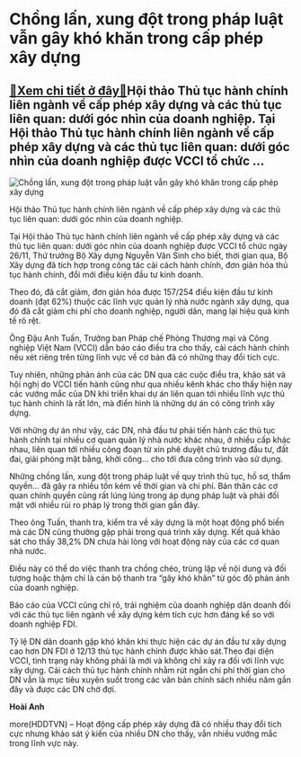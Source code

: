 Chồng lấn, xung đột trong pháp luật vẫn gây khó khăn trong cấp phép xây dựng
============================================================================

[:gift:Xem chi tiết ở đây:gift:](https://hddtvn.com/chong-lan-xung-dot-trong-phap-luat-van-gay-kho-khan-trong-cap-phep-xay-dung/)Hội thảo Thủ tục hành chính liên ngành về cấp phép xây dựng và các thủ tục liên quan: dưới góc nhìn của doanh nghiệp. Tại Hội thảo Thủ tục hành chính liên ngành về cấp phép xây dựng và các thủ tục liên quan: dưới góc nhìn của doanh nghiệp được VCCI tổ chức …
------------------------------------------------------------------------------------------------------------------------------------------------------------------------------------------------------------------------------------------------------------------





![Chồng lấn, xung đột trong pháp luật vẫn gây khó khăn trong cấp phép xây dựng](https://hddtvn.com/wp-content/uploads/2021/01/5547_127930906_1826991797460214_8489896465330849051_n.jpg "Chồng lấn, xung đột trong pháp luật vẫn gây khó khăn trong cấp phép xây dựng")


Hội thảo Thủ tục hành chính liên ngành về cấp phép xây dựng và các thủ tục liên quan: dưới góc nhìn của doanh nghiệp.



Tại Hội thảo Thủ tục hành chính liên ngành về cấp phép xây dựng và các thủ tục liên quan: dưới góc nhìn của doanh nghiệp được VCCI tổ chức ngày 26/11, Thứ trưởng Bộ Xây dựng Nguyễn Văn Sinh cho biết, thời gian qua, Bộ Xây dựng đã tích hợp trong công tác cải cách hành chính, đơn giản hóa thủ tục hành chính, đổi mới điều kiện đầu tư kinh doanh.


Theo đó, đã cắt giảm, đơn giản hóa được 157/254 điều kiện đầu tư kinh doanh (đạt 62%) thuộc các lĩnh vực quản lý nhà nước ngành xây dựng, qua đó đã cắt giảm chi phí cho doanh nghiệp, người dân, mang lại hiệu quả kinh tế rõ rệt.


Ông Đậu Anh Tuấn, Trưởng ban Pháp chế Phòng Thương mại và Công nghiệp Việt Nam (VCCI) dẫn báo cáo điều tra cho thấy, cải cách hành chính nếu xét riêng trên từng lĩnh vực về cơ bản đã có những thay đổi tích cực.


Tuy nhiên, những phản ánh của các DN qua các cuộc điều tra, khảo sát và hội nghị do VCCI tiến hành cũng như qua nhiều kênh khác cho thấy hiện nay các vướng mắc của DN khi triển khai dự án liên quan tới nhiều lĩnh vực thủ tục hành chính là rất lớn, mà điển hình là những dự án có công trình xây dựng.


Với những dự án như vậy, các DN, nhà đầu tư phải tiến hành các thủ tục hành chính tại nhiều cơ quan quản lý nhà nước khác nhau, ở nhiều cấp khác nhau, liên quan tới nhiều công đoạn từ xin phê duyệt chủ trương đầu tư, đất đai, giải phóng mặt bằng, khởi công… cho tới đưa công trình vào sử dụng.


Những chồng lấn, xung đột trong pháp luật về quy trình thủ tục, hồ sơ, thẩm quyền… đã gây ra nhiều tốn kém về thời gian và chi phí. Bản thân các cơ quan chính quyền cũng rất lúng lúng trong áp dụng pháp luật và phải đối mặt với nhiều rủi ro pháp lý trong thời gian gần đây.


Theo ông Tuấn, thanh tra, kiểm tra về xây dựng là một hoạt động phổ biến mà các DN cũng thường gặp phải trong quá trình xây dựng. Kết quả khảo sát cho thấy 38,2% DN chưa hài lòng với hoạt động này của các cơ quan nhà nước.


Điều này có thể do việc thanh tra chồng chéo, trùng lặp về nội dung và đối tượng hoặc thậm chí là cán bộ thanh tra “gây khó khăn” từ góc độ phản ánh của doanh nghiệp.


Báo cáo của VCCI cũng chỉ rõ, trải nghiệm của doanh nghiệp dân doanh đối với các thủ tục liên ngành về xây dựng kém tích cực hơn đáng kể so với doanh nghiệp FDI.


Tỷ lệ DN dân doanh gặp khó khăn khi thực hiện các dự án đầu tư xây dựng cao hơn DN FDI ở 12/13 thủ tục hành chính được khảo sát.Theo đại diện VCCI, tình trạng này không phải là mới và không chỉ xảy ra đối với lĩnh vực xây dựng. Cải cách thủ tục hành chính nhằm rút ngắn chi phí thời gian cho DN vẫn là mục tiêu xuyên suốt trong các văn bản chính sách nhiều năm gần đây và được các DN chờ đợi.




**Hoài Anh**



more(HDDTVN) – Hoạt động cấp phép xây dựng đã có nhiều thay đổi tích cực nhưng khảo sát ý kiến của nhiều DN cho thấy, vẫn nhiều vướng mắc trong lĩnh vực này.

